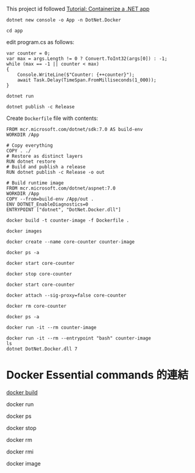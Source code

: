 This project id followed [Tutorial: Containerize a .NET app](https://learn.microsoft.com/en-us/dotnet/core/docker/build-container?view=vs-2022&tabs=windows)

`dotnet new console -o App -n DotNet.Docker`

`cd app`

edit program.cs as follows:

```
var counter = 0;
var max = args.Length != 0 ? Convert.ToInt32(args[0]) : -1;
while (max == -1 || counter < max)
{
    Console.WriteLine($"Counter: {++counter}");
    await Task.Delay(TimeSpan.FromMilliseconds(1_000));
}
```

`dotnet run`

`dotnet publish -c Release`

Create `Dockerfile` file with contents:

```
FROM mcr.microsoft.com/dotnet/sdk:7.0 AS build-env
WORKDIR /App

# Copy everything
COPY . ./
# Restore as distinct layers
RUN dotnet restore
# Build and publish a release
RUN dotnet publish -c Release -o out

# Build runtime image
FROM mcr.microsoft.com/dotnet/aspnet:7.0
WORKDIR /App
COPY --from=build-env /App/out .
ENV DOTNET_EnableDiagnostics=0
ENTRYPOINT ["dotnet", "DotNet.Docker.dll"]
```

`docker build -t counter-image -f Dockerfile .`

`docker images`

`docker create --name core-counter counter-image`

`docker ps -a`

`docker start core-counter`

`docker stop core-counter`

`docker start core-counter`

`docker attach --sig-proxy=false core-counter`

`docker rm core-counter`

`docker ps -a`

`docker run -it --rm counter-image`

```
docker run -it --rm --entrypoint "bash" counter-image
ls
dotnet DotNet.Docker.dll 7
```

# Docker Essential commands 的連結
[docker build](https://docs.docker.com/engine/reference/commandline/build/)

docker run

docker ps

docker stop

docker rm

docker rmi


docker image